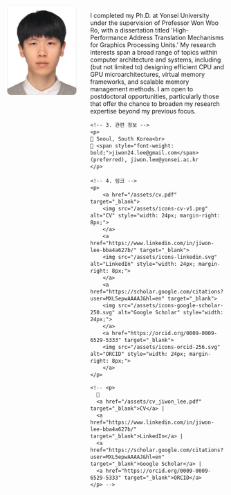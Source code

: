 <div style="display: flex; align-items: flex-start; gap: 2rem; flex-wrap: wrap;">

  <!-- 1. 사진 -->
  <div style="flex: 0 0 160px;">
    <img src="/assets/profile_image.jpg" alt="Profile photo" style="width: 100%; border-radius: 8px;">
  </div>

  <!-- 2–4. 소개, 연락처, 링크 -->
  <div style="flex: 1;">
    <!-- 2. 자기 소개 -->
    <p>
        I completed my Ph.D. at Yonsei University under the supervision of Professor Won Woo Ro, with a dissertation titled 'High-Performance Address Translation Mechanisms for Graphics Processing Units.' 
        My research interests span a broad range of topics within computer architecture and systems, including (but not limited to) designing efficient CPU and GPU microarchitectures, virtual memory frameworks, and scalable memory management methods. 
        I am open to postdoctoral opportunities, particularly those that offer the chance to broaden my research expertise beyond my previous focus.
    </p>

    <!-- 3. 관련 정보 -->
    <p>
    📍 Seoul, South Korea<br>
    📧 <span style="font-weight: bold;">jiwon24.lee@gmail.com</span> (preferred), jiwon.lee@yonsei.ac.kr
    </p>

    <!-- 4. 링크 -->
    <p>
        <a href="/assets/cv.pdf" target="_blank">
        <img src="/assets/icons-cv-v1.png" alt="CV" style="width: 24px; margin-right: 8px;">
        </a>
        <a href="https://www.linkedin.com/in/jiwon-lee-bba4a627b/" target="_blank">
        <img src="/assets/icons-linkedin.svg" alt="LinkedIn" style="width: 24px; margin-right: 8px;">
        </a>
        <a href="https://scholar.google.com/citations?user=MXL5epwAAAAJ&hl=en" target="_blank">
        <img src="/assets/icons-google-scholar-250.svg" alt="Google Scholar" style="width: 24px;">
        </a>
        <a href="https://orcid.org/0009-0009-6529-5333" target="_blank">
        <img src="/assets/icons-orcid-256.svg" alt="ORCID" style="width: 24px; margin-right: 8px;">
        </a>
    </p>

<!-- 링크 단순 나열 version -->
    <!-- <p>
      🔗 
      <a href="/assets/cv_jiwon_lee.pdf" target="_blank">CV</a> |
      <a href="https://www.linkedin.com/in/jiwon-lee-bba4a627b/" target="_blank">LinkedIn</a> |
      <a href="https://scholar.google.com/citations?user=MXL5epwAAAAJ&hl=en" target="_blank">Google Scholar</a> |
      <a href="https://orcid.org/0009-0009-6529-5333" target="_blank">ORCID</a> 
    </p> -->

  </div>
</div>
